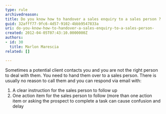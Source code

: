 ```yaml
---
type: rule
archivedreason: 
title: Do you know how to handover a sales enquiry to a sales person ?
guid: 32afff77-9fc6-4d57-9102-4bbb9547833a
uri: do-you-know-how-to-handover-a-sales-enquiry-to-a-sales-person-
created: 2012-04-05T07:43:10.0000000Z
authors:
- id: 30
  title: Marlon Marescia
related: []

---
```


Sometimes a potential client contacts you and you are not the right person to deal with them. You need to hand them over to a sales person. There is usually no reason to call them and you can respond via email with:

1. A clear instruction for the sales person to follow up
2. One action item for the sales person to follow (more than one action item or asking the prospect to complete a task can cause confusion and delay


<!--endintro-->
